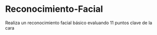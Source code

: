# Reconocimiento-Facial
Realiza un reconocimiento facial básico evaluando 11 puntos clave de la cara
